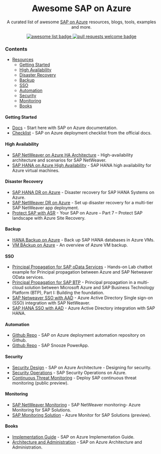 <div align="center">
  <h1 align="center">Awesome SAP on Azure</h1>
  <p align="center">A curated list of awesome <a href="https://azure.microsoft.com/en-us/solutions/sap/">SAP on Azure</a> resources, blogs, tools, examples and more.</p>

  <p align="center">
      <a href="https://github.com/sindresorhus/awesome">
        <img alt="awesome list badge" src="https://cdn.rawgit.com/sindresorhus/awesome/d7305f38d29fed78fa85652e3a63e154dd8e8829/media/badge.svg">
      </a>
      <a href="http://makeapullrequest.com">
        <img alt="pull requests welcome badge" src="https://img.shields.io/badge/PRs-welcome-brightgreen.svg?style=flat">
      </a>
  </p>
</div>

### Contents

- [Resources](#resources)
    - [Getting Started](#getting-started)
    - [High Availability](#high-availability)
    - [Disaster Recovery](#disaster-recovery)
    - [Backup](#backup)
    - [SSO](#sso)
    - [Automation](#automation)
    - [Security](#security)
    - [Monitoring](#monitoring)
    - [Books](#books)

#### Getting Started

- [Docs](https://docs.microsoft.com/en-us/azure/virtual-machines/workloads/sap/get-started) - Start here with SAP on Azure documentation.
- [Checklist](https://docs.microsoft.com/en-us/azure/virtual-machines/workloads/sap/sap-deployment-checklist) - SAP on Azure deployment checklist from the official docs.

#### High Availability

- [SAP NetWeaver on Azure HA Architecture](https://docs.microsoft.com/en-us/azure/virtual-machines/workloads/sap/sap-high-availability-architecture-scenarios) - High-availability architecture and scenarios for SAP NetWeaver.
- [SAP HANA on Azure High Availability](https://docs.microsoft.com/en-us/azure/virtual-machines/workloads/sap/sap-hana-availability-overview) - SAP HANA high availability for Azure virtual machines.

#### Disaster Recovery

- [SAP HANA DR on Azure](https://azure.microsoft.com/en-us/blog/disaster-recovery-for-sap-hana-systems-on-azure/) - Disaster recovery for SAP HANA Systems on Azure.
- [SAP NetWeaver DR on Azure](https://docs.microsoft.com/en-us/azure/site-recovery/site-recovery-sap) - Set up disaster recovery for a multi-tier SAP NetWeaver app deployment.
- [Protect SAP with ASR](https://docs.microsoft.com/en-us/azure/site-recovery/site-recovery-sap) - Your SAP on Azure – Part 7 – Protect SAP landscape with Azure Site Recovery.

#### Backup

- [HANA Backup on Azure](https://docs.microsoft.com/en-us/azure/backup/backup-azure-sap-hana-database) - Back up SAP HANA databases in Azure VMs.
- [VM BAckup on Azure](https://docs.microsoft.com/en-us/azure/backup/backup-azure-vms-introduction) - An overview of Azure VM backup.

#### SSO

- [Principal Propagation for SAP oData Services](https://github.com/ROBROICH/Teams-Chatbot-SAP-NW-Principal-Propagation) - Hands-on Lab chatbot example for Principal propagation between Azure and SAP Netweaver OData services.
- [Principal Propagation for SAP BTP](https://github.com/ROBROICH/Teams-Chatbot-SAP-NW-Principal-Propagation) - Principal propagation in a multi-cloud solution between Microsoft Azure and SAP Business Technology Platform (BTP), Part I: Building the foundation.
- [SAP Netweaver SSO with AAD](https://docs.microsoft.com/en-us/azure/active-directory/saas-apps/sap-netweaver-tutorial) - Azure Active Directory Single sign-on (SSO) integration with SAP NetWeaver.
- [SAP HANA SSO with AAD](https://docs.microsoft.com/en-us/azure/active-directory/saas-apps/saphana-tutorial) - Azure Active Directory integration with SAP HANA.

#### Automation
- [Github Repo](https://github.com/Azure/sap-hana) - SAP on Azure deployment automation repository on Github.
- [Github Repo](https://github.com/microsoft/SAPAzureSnooze) - SAP Snooze PowerApp.

#### Security
- [Security Design](https://azure.microsoft.com/en-us/blog/sap-on-azure-architecture-designing-for-security/) - SAP on Azure Architecture - Designing for security.
- [Security Operations](https://blogs.sap.com/2019/07/21/sap-security-operations-on-azure/) - SAP Security Operations on Azure. 
- [Continuous Threat Monitoring](https://docs.microsoft.com/en-us/azure/sentinel/sap-deploy-solution) - Deploy SAP continuous threat monitoring (public preview). 

#### Monitoring
- [SAP NetWeaver Monitoring](https://techcommunity.microsoft.com/t5/running-sap-applications-on-the/sap-netweaver-monitoring-azure-monitoring-for-sap-solutions/ba-p/2262721) - SAP NetWeaver monitoring- Azure Monitoring for SAP Solutions.
- [SAP Monitoring Solution](https://docs.microsoft.com/en-us/azure/virtual-machines/workloads/sap/azure-monitor-overview) - Azure Monitor for SAP Solutions (preview).

#### Books
- [Implementation Guide](https://azure.microsoft.com/en-us/resources/sap-on-azure-implementation-guide/) - SAP on Azure Implementation Guide.
- [Architecture and Administration](https://www.sap-press.com/sap-on-microsoft-azure_5174/) - SAP on Azure Architecture and Administration. 
